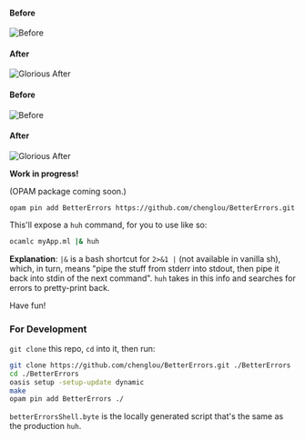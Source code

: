 #### Before
![Before](https://cloud.githubusercontent.com/assets/1909539/13025465/4baf80c2-d1d6-11e5-8f88-1d7b8065567c.png)

#### After
![Glorious After](https://cloud.githubusercontent.com/assets/1909539/13025466/4bc78262-d1d6-11e5-9dcc-2f9046dc1950.png)

#### Before
![Before](https://cloud.githubusercontent.com/assets/1909539/13025491/a47377f4-d1d6-11e5-9c12-c0b5285dba47.png)

#### After
![Glorious After](https://cloud.githubusercontent.com/assets/1909539/13025492/a4895d30-d1d6-11e5-996a-b7e0e2ba63bf.png)

**Work in progress!**

(OPAM package coming soon.)
```
opam pin add BetterErrors https://github.com/chenglou/BetterErrors.git
```

This'll expose a `huh` command, for you to use like so:
```sh
ocamlc myApp.ml |& huh
```

**Explanation**: `|&` is a bash shortcut for `2>&1 |` (not available in vanilla sh), which, in turn, means "pipe the stuff from stderr into stdout, then pipe it back into stdin of the next command". `huh` takes in this info and searches for errors to pretty-print back.

Have fun!

### For Development
`git clone` this repo, `cd` into it, then run:

```sh
git clone https://github.com/chenglou/BetterErrors.git ./BetterErrors
cd ./BetterErrors
oasis setup -setup-update dynamic
make
opam pin add BetterErrors ./
```

`betterErrorsShell.byte` is the locally generated script that's the same as the production `huh`.
